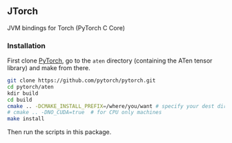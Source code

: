 ## JTorch
JVM bindings for Torch (PyTorch C Core)

### Installation

First clone [PyTorch](https://github.com/pytorch/pytorch), go to the `aten` directory (containing the ATen tensor library) and make from there.
```sh
git clone https://github.com/pytorch/pytorch.git
cd pytorch/aten
kdir build
cd build
cmake .. -DCMAKE_INSTALL_PREFIX=/where/you/want # specify your dest directory
# cmake .. -DNO_CUDA=true  # for CPU only machines
make install
```

Then run the scripts in this package.
